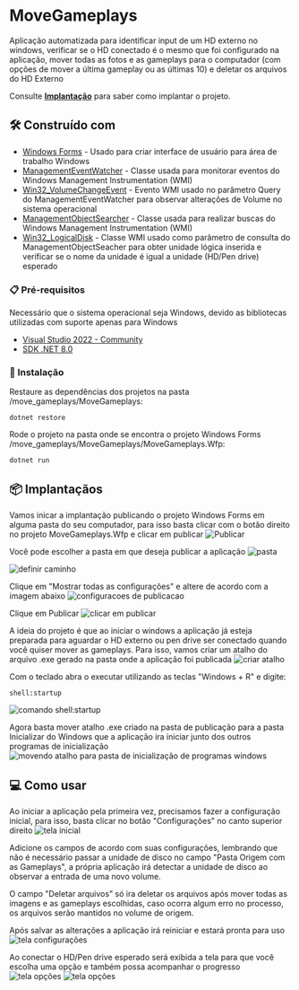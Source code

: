 # MoveGameplays

Aplicação automatizada para identificar input de um HD externo no windows, verificar se o HD conectado é o mesmo que foi configurado na aplicação, mover todas as fotos e as gameplays para o computador (com opções de mover a última gameplay ou as últimas 10) e deletar os arquivos do HD Externo


Consulte **[Implantação](#-implanta%C3%A7%C3%A3o)** para saber como implantar o projeto.

## 🛠️ Construído com

* [Windows Forms](https://learn.microsoft.com/pt-br/dotnet/desktop/winforms/overview/?view=netdesktop-8.0) - Usado para criar interface de usuário para área de trabalho Windows
* [ManagementEventWatcher](https://learn.microsoft.com/pt-br/dotnet/api/system.management.managementeventwatcher?view=dotnet-plat-ext-8.0) - Classe usada para monitorar eventos do Windows Management Instrumentation (WMI)
* [Win32_VolumeChangeEvent](https://learn.microsoft.com/en-us/windows/win32/cimwin32prov/win32-volumechangeevent) - Evento WMI usado no parâmetro Query do ManagementEventWatcher para observar alterações de Volume no sistema operacional
* [ManagementObjectSearcher](https://learn.microsoft.com/en-us/dotnet/api/system.management.managementobjectsearcher?view=dotnet-plat-ext-8.0) - Classe usada para realizar buscas do Windows Management Instrumentation (WMI)
* [Win32_LogicalDisk](https://learn.microsoft.com/pt-br/windows/win32/cimwin32prov/win32-logicaldisk) - Classe WMI usado como parâmetro de consulta do ManagementObjectSeacher para obter unidade lógica inserida e verificar se o nome da unidade é igual a unidade (HD/Pen drive) esperado

### 📋 Pré-requisitos

Necessário que o sistema operacional seja Windows, devido as bibliotecas utilizadas com suporte apenas para Windows

* [Visual Studio 2022 - Community](https://visualstudio.microsoft.com/pt-br/vs/community/)
* [SDK .NET 8.0](https://dotnet.microsoft.com/pt-br/download/dotnet/8.0)


### 🔧 Instalação

Restaure as dependências dos projetos na pasta /move_gameplays/MoveGameplays:

```
dotnet restore
```

Rode o projeto na pasta onde se encontra o projeto Windows Forms /move_gameplays/MoveGameplays/MoveGameplays.Wfp:

```
dotnet run
```

## 📦 Implantaçãos

Vamos inicar a implantação publicando o projeto Windows Forms em alguma pasta do seu computador, para isso basta clicar com o botão direito no projeto MoveGameplays.Wfp e clicar em publicar
![Publicar](images/publicar.png)

Você pode escolher a pasta em que deseja publicar a aplicação
![pasta](images/pasta.png)

![definir caminho](images/definir-pasta.png)

Clique em "Mostrar todas as configurações" e altere de acordo com a imagem abaixo
![configuracoes de publicacao](images/configuracoes-publish.png)

Clique em Publicar
![clicar em publicar](images/clique-publicar.png)

A ideia do projeto é que ao iniciar o windows a aplicação já esteja preparada para aguardar o HD externo ou pen drive ser conectado quando você quiser mover as gameplays.
Para isso, vamos criar um atalho do arquivo .exe gerado na pasta onde a aplicação foi publicada
![criar atalho](images/criar-atalho.png)

Com o teclado abra o executar utilizando as teclas "Windows + R" e digite:
```
shell:startup
```
![comando shell:startup](images/shell-startup.png)

Agora basta mover atalho .exe criado na pasta de publicação para a pasta Inicializar do Windows que a aplicação ira iniciar junto dos outros programas de inicialização
![movendo atalho para pasta de inicialização de programas windows](images/pasta-inicializar.png)

## 💻 Como usar

Ao iniciar a aplicação pela primeira vez, precisamos fazer a configuração inicial, para isso, basta clicar no botão "Configurações" no canto superior direito
![tela inicial](images/tela-inicial.png)

Adicione os campos de acordo com suas configurações, lembrando que não é necessário passar a unidade de disco no campo "Pasta Origem com as Gameplays", a própria aplicação irá detectar a unidade de disco ao observar a entrada de uma novo volume.

O campo "Deletar arquivos" só ira deletar os arquivos após mover todas as imagens e as gameplays escolhidas, caso ocorra algum erro no processo, os arquivos serão mantidos no volume de origem.

Após salvar as alterações a aplicação irá reiniciar e estará pronta para uso
![tela configurações](images/tela-configs.png)

Ao conectar o HD/Pen drive esperado será exibida a tela para que você escolha uma opção e também possa acompanhar o progresso
![tela opções](images/tela-opcoes.png)
![tela opções](images/tela-opcoes-progresso.png)
